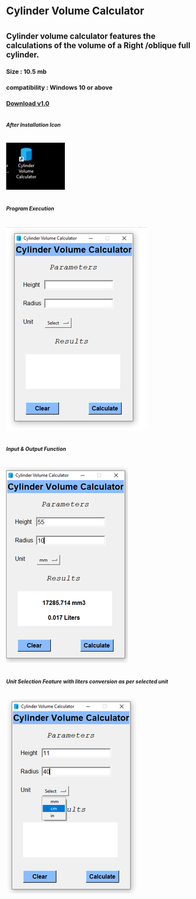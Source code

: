 # Cylinder Volume Calculator
#
## Cylinder volume calculator features the calculations of the volume of a Right /oblique full cylinder. 
### Size : 10.5 mb 
### compatibility : Windows 10 or above
### [Download v1.0](https://github.com/4BH1J337/Cylinder-Volume-Calculator/releases/download/Version1.0/Cylinder.Volume.Calculator_setup.exe)
#

**_After Installation Icon_**
#
![after installation icon](after-installation.png)
#
**_Program Execution_**
#
![Running](running.png)
#
**_Input & Output Function_**
#
![after installation icon](input%20and%20output.png)
#
**_Unit Selection Feature with liters conversion as per selected unit_**
#
![unit selection feature](multiple%20unit%20selection.png)
#
#
